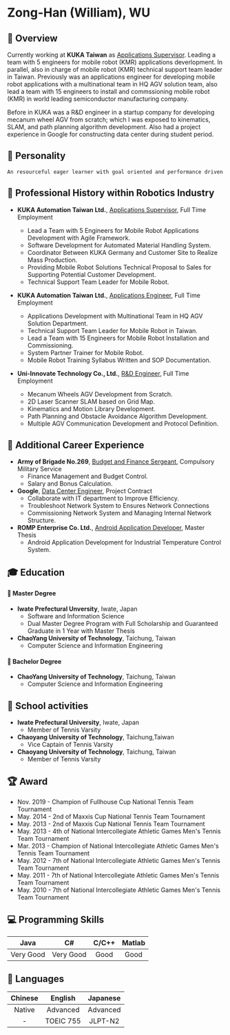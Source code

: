 # Zong-Han (William), WU
 



## :dart: Overview
Currently working at <b>KUKA Taiwan</b> as <u>Applications Supervisor</u>. Leading a team with 5 engineers for mobile robot (KMR) applications deverlopment. In parallel, also in charge of mobile robot (KMR) technical support team leader in Taiwan. 
Previously was an applications engineer for developing mobile robot applications with a multinational team in HQ AGV solution team, also lead a team with 15 engineers to install and commssioning mobile robot (KMR) in world leading semiconductor manufacturing company.

Before in KUKA was a R&D engineer in a startup company for developing mecanum wheel AGV from scratch; which I was exposed to kinematics, SLAM, and path planning algorithm development. Also had a project experience in Google for constructing data center during student period.



## :man: Personality
    An resourceful eager learner with goal oriented and performance driven



## :wrench: Professional History within Robotics Industry
   * <b>KUKA Automation Taiwan Ltd.</b>, <u>Applications Supervisor</u>, Full Time Employment
      * Lead a Team with 5 Engineers for Mobile Robot Applications Development with Agile Framework.
      * Software Development for Automated Material Handling System.
      * Coordinator Between KUKA Germany and Customer Site to Realize Mass Production. 
      * Providing Mobile Robot Solutions Technical Proposal to Sales for Supporting Potential Customer Development.
      * Technical Support Team Leader for Mobile Robot.   
   
   * <b>KUKA Automation Taiwan Ltd.</b>, <u>Applications Engineer</u>, Full Time Employment
      * Applications Development with Multinational Team in HQ AGV Solution Department.
      * Technical Support Team Leader for Mobile Robot in Taiwan.
      * Lead a Team with 15 Engineers for Mobile Robot Installation and Commissioning.
      * System Partner Trainer for Mobile Robot.
      * Mobile Robot Training Syllabus Written and SOP Documentation.
      
   * <b>Uni-Innovate Technology Co., Ltd.</b>, <u>R&D Engineer</u>, Full Time Employment
      * Mecanum Wheels AGV Development from Scratch.
      * 2D Laser Scanner SLAM based on Grid Map.
      * Kinematics and Motion Library Development.
      * Path Planning and Obstacle Avoidance Algorithm Development.
      * Multiple AGV Communication Development and Protocol Definition.


## :floppy_disk: Additional Career Experience
   * <b>Army of Brigade No.269</b>, <u>Budget and Finance Sergeant</u>, Compulsory Military Service
      * Finance Management and Budget Control.
      * Salary and Bonus Calculation.
   * <b>Google</b>, <u>Data Center Engineer</u>, Project Contract
     * Collaborate with IT department to Improve Efficiency.
     * Troubleshoot Network System to Ensures Network Connections
     * Commissioning Network System and Managing Internal Network Structure.
   * <b>ROMP Enterprise Co. Ltd.</b>, <u>Android Application Developer</u>, Master Thesis
      * Android Application Development for Industrial Temperature Control System.



## :mortar_board: Education
#### :small_blue_diamond: Master Degree
   * <strong>Iwate Prefectural Unversity</strong>, Iwate, Japan
      * Software and Information Science
      * Dual Master Degree Program with Full Scholarship and Guaranteed Graduate in 1 Year with Master Thesis
   * <b>ChaoYang University of Technology</b>, Taichung, Taiwan
      * Computer Science and Information Engineering
#### :small_blue_diamond: Bachelor Degree
   * <b>ChaoYang University of Technology</b>, Taichung, Taiwan
      * Computer Science and Information Engineering



## :muscle: School activities
   * <b>Iwate Prefectural University</b>, Iwate, Japan
      * Member of Tennis Varsity
   * <b>Chaoyang University of Technology</b>, Taichung,Taiwan
      * Vice Captain of Tennis Varsity
   * <b>Chaoyang University of Technology</b>, Taichung, Taiwan
      * Member of Tennis Varsity



## :trophy: Award
   * Nov. 2019 - Champion of Fullhouse Cup National Tennis Team Tournament
   * May. 2014 - 2nd of Maxxis Cup National Tennis Team Tournament
   * May. 2013 - 2nd of Maxxis Cup National Tennis Team Tournament
   * May. 2013 - 4th of National Intercollegiate Athletic Games Men's Tennis Team Tournament
   * Mar. 2013 - Champion of National Intercollegiate Athletic Games Men's Tennis Team Tournament
   * May. 2012 - 7th of National Intercollegiate Athletic Games Men's Tennis Team Tournament
   * May. 2011 - 7th of National Intercollegiate Athletic Games Men's Tennis Team Tournament
   * May. 2010 - 7th of National Intercollegiate Athletic Games Men's Tennis Team Tournament



## :computer: Programming Skills
| Java      | C#        | C/C++ | Matlab  |
|:---------:|:---------:|:-----:|:-------:|
| Very Good | Very Good | Good  | Good    | 


## :loudspeaker: Languages
| Chinese  | English   | Japanese  |
|:--------:|:---------:|:---------:|
| Native   | Advanced  | Advanced  |
| -        | TOEIC 755 | JLPT-N2   |
